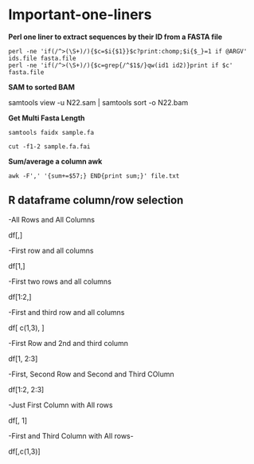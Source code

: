 # Important-one-liners

**Perl one liner to extract sequences by their ID from a FASTA file**
```
perl -ne 'if(/^>(\S+)/){$c=$i{$1}}$c?print:chomp;$i{$_}=1 if @ARGV' ids.file fasta.file
perl -ne 'if(/^>(\S+)/){$c=grep{/^$1$/}qw(id1 id2)}print if $c' fasta.file
```
**SAM to sorted BAM**

samtools view -u N22.sam | samtools sort -o N22.bam

**Get Multi Fasta Length**
```
samtools faidx sample.fa

cut -f1-2 sample.fa.fai
```
**Sum/average a column awk**
```
awk -F',' '{sum+=$57;} END{print sum;}' file.txt
```
## R dataframe column/row selection 

-All Rows and All Columns

df[,]

-First row and all columns

df[1,]

-First two rows and all columns

df[1:2,]

-First and third row and all columns

df[ c(1,3), ]

-First Row and 2nd and third column

df[1, 2:3]

-First, Second Row and Second and Third COlumn

df[1:2, 2:3]

-Just First Column with All rows

df[, 1]

-First and Third Column with All rows-

df[,c(1,3)]
